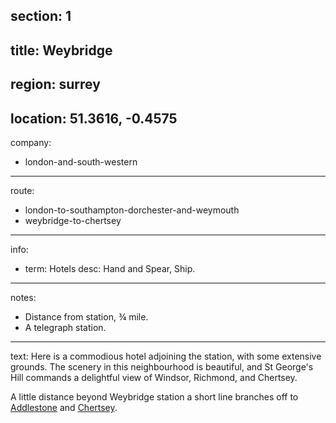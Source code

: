 section: 1
----
title: Weybridge
----
region: surrey
----
location: 51.3616, -0.4575
----
company:
- london-and-south-western
----
route:
- london-to-southampton-dorchester-and-weymouth
- weybridge-to-chertsey
----
info:
- term: Hotels
  desc: Hand and Spear, Ship.
----
notes:
- Distance from station, ¾ mile.
- A telegraph station.
----
text: Here is a commodious hotel adjoining the station, with some extensive grounds. The scenery in this neighbourhood is beautiful, and St George's Hill commands a delightful view of Windsor, Richmond, and Chertsey.

A little distance beyond Weybridge station a short line branches off to [Addlestone](/stations/addlestone) and [Chertsey](/stations/chertsey).
